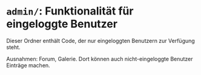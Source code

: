 # `admin/`: Funktionalität für eingeloggte Benutzer

Dieser Ordner enthält Code, der nur eingeloggten Benutzern zur Verfügung steht.

Ausnahmen: Forum, Galerie.
Dort können auch nicht-eingeloggte Benutzer Einträge machen.
